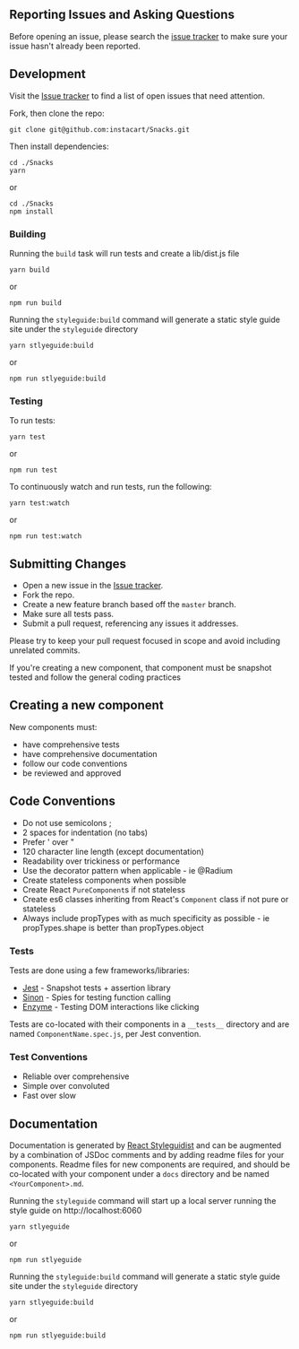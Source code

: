 ## Reporting Issues and Asking Questions
Before opening an issue, please search the [issue tracker](https://github.com/instacart/Snacks/issues) to make sure your issue hasn't already been reported.

## Development

Visit the [Issue tracker](https://github.com/instacart/Snacks/issues) to find a list of open issues that need attention.

Fork, then clone the repo:
```
git clone git@github.com:instacart/Snacks.git
```

Then install dependencies:
```
cd ./Snacks
yarn
```
or
```
cd ./Snacks
npm install
```

### Building

Running the `build` task will run tests and create a lib/dist.js file
```
yarn build
```
or
```
npm run build
```

Running the `styleguide:build` command will generate a static style guide site under the `styleguide` directory
```
yarn stlyeguide:build
```
or
```
npm run stlyeguide:build
```

### Testing

To run tests:
```
yarn test
```
or
```
npm run test
```

To continuously watch and run tests, run the following:
```
yarn test:watch
```
or
```
npm run test:watch
```

## Submitting Changes

* Open a new issue in the [Issue tracker](https://github.com/instacart/Snacks/issues).
* Fork the repo.
* Create a new feature branch based off the `master` branch.
* Make sure all tests pass.
* Submit a pull request, referencing any issues it addresses.

Please try to keep your pull request focused in scope and avoid including unrelated commits.

If you're creating a new component, that component must be snapshot tested and follow the general coding practices

## Creating a new component
New components must:
* have comprehensive tests
* have comprehensive documentation
* follow our code conventions
* be reviewed and approved

## Code Conventions
* Do not use semicolons ;
* 2 spaces for indentation (no tabs)
* Prefer ' over "
* 120 character line length (except documentation)
* Readability over trickiness or performance
* Use the decorator pattern when applicable - ie @Radium
* Create stateless components when possible
* Create React `PureComponent`s if not stateless
* Create es6 classes inheriting from React's `Component` class if not pure or stateless
* Always include propTypes with as much specificity as possible - ie propTypes.shape is better than propTypes.object

### Tests
Tests are done using a few frameworks/libraries:
* [Jest](https://facebook.github.io/jest/) - Snapshot tests + assertion library
* [Sinon](http://sinonjs.org/) - Spies for testing function calling
* [Enzyme](https://github.com/airbnb/enzyme) - Testing DOM interactions like clicking

Tests are co-located with their components in a `__tests__` directory and are named `ComponentName.spec.js`, per Jest convention.

### Test Conventions
* Reliable over comprehensive
* Simple over convoluted  
* Fast over slow

## Documentation

Documentation is generated by [React Styleguidist](https://react-styleguidist.js.org) and can be augmented by a combination of JSDoc comments and by adding readme files for your components. Readme files for new components are required, and should be co-located with your component under a `docs` directory and be named `<YourComponent>.md`.

Running the `styleguide` command will start up a local server running the style guide on http://localhost:6060
```
yarn stlyeguide
```
or
```
npm run stlyeguide
```

Running the `styleguide:build` command will generate a static style guide site under the `styleguide` directory
```
yarn stlyeguide:build
```
or
```
npm run stlyeguide:build
```
